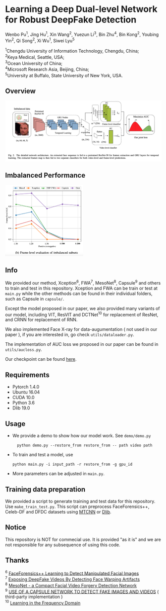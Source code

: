# Learning a Deep Dual-level Network for Robust DeepFake Detection

Wenbo Pu<sup>1</sup>, Jing Hu<sup>1</sup>, Xin Wang<sup>2</sup>, Yuezun Li<sup>3</sup>, Bin Zhu<sup>4</sup>, Bin Kong<sup>2</sup>, Youbing Yin<sup>2</sup>, Qi Song<sup>2</sup>,  Xi Wu<sup>1</sup>, Siwei Lyu<sup>5</sup>

<sup>1</sup>Chengdu University of Information Technology, Chengdu, China;</br>
<sup>2</sup>Keya Medical, Seattle, USA;</br>
<sup>3</sup>Ocean University of China;</br>
<sup>4</sup>Microsoft Research Asia, Beijing, China;</br>
<sup>5</sup>University at Buffalo, State University of New York, USA.



## Overview

![](./imgs/overview.png)

## Imbalanced Performance

<img src="./imgs/imbalanced performance.png" width="50%" />


## Info

We provided our method, Xception<sup>6</sup>, FWA<sup>7</sup>, MesoNet<sup>8</sup>, Capsule<sup>9</sup> and others to train and test in this repository. Xception and FWA can be train or test at `main.py` while the other methods can be found in their individual folders, such as Capsule in `capsule/`.

Except the model proposed in our paper, we also provided many variants of our model, including VIT, ResVIT and DCTNet<sup>10</sup> for replacement of ResNet, and CRNN for replacement of RNN.

We also implemented Face X-ray for data-augumentation ( not used in our paper ), if you are interested in, go check `utils/dataloader.py`.

The implementation of AUC loss we proposed in our paper can be found in `utils/aucloss.py`.

Our checkpoint can be found [here](https://drive.google.com/file/d/144ol1u4Kz4HwOsG3qvEeVqH8bpqCvaOU/view?usp=sharing).


## Requirements

- Pytorch 1.4.0
- Ubuntu 16.04
- CUDA 10.0
- Python 3.6
- Dlib 19.0

## Usage 

- We provide a demo to show how our model work. See `demo/demo.py`
  ```shell
    python demo.py --restore_from restore_from -- path video path
  ```

- To train and test a model, use 

  ```shell
  python main.py -i input_path -r restore_from -g gpu_id
  ```

- More parameters can be adjusted in `main.py`.

## Training data preparation

We provided a script to generate training and test data for this repository. Use `make_train_test.py`. This script can preprocess FaceForensics++, Celeb-DF and DFDC datasets using [MTCNN](https://github.com/ipazc/mtcnn) or [Dlib](https://github.com/davisking/dlib/).

## Notice

This repository is NOT for commecial use. It is provided "as it is" and we are not responsible for any subsequence of using this code.


## Thanks

<sup>6</sup> [FaceForensics++ Learning to Detect Manipulated Facial Images](https://github.com/ondyari/FaceForensics) </br>
<sup>7</sup> [Exposing DeepFake Videos By Detecting Face Warping Artifacts](https://github.com/yuezunli/CVPRW2019_Face_Artifacts) </br>
<sup>8</sup> [MesoNet - a Compact Facial Video Forgery Detection Network](https://github.com/DariusAf/MesoNet) </br>
<sup>9</sup> [USE OF A CAPSULE NETWORK TO DETECT FAKE IMAGES AND VIDEOS](https://github.com/raohashim/DFD) ( third-party implementation ) </br>
<sup>10</sup> [Learning in the Frequency Domain](https://github.com/calmevtime/DCTNet)